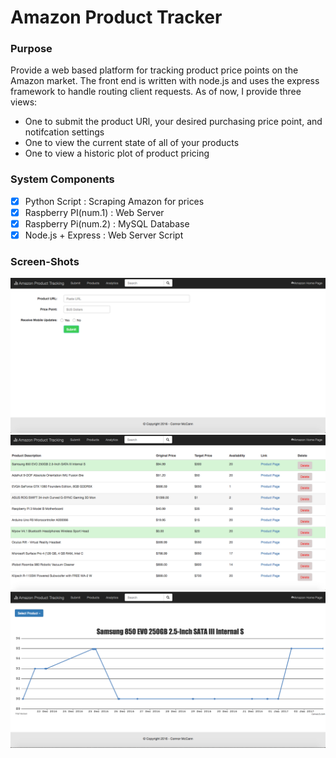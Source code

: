 # Amazon Product Tracker

### Purpose
Provide a web based platform for tracking product price points on the Amazon market. The front end is written with node.js and uses the express framework to handle routing client requests. As of now, I provide three views: 
- One to submit the product URl, your desired purchasing price point, and notifcation settings
- One to view the current state of all of your products
- One to view a historic plot of product pricing

### System Components
- [x] Python Script         : Scraping Amazon for prices 
- [x] Raspberry PI(num.1)   : Web Server
- [x] Raspberry Pi(num.2)   : MySQL Database
- [x] Node.js + Express     : Web Server Script

### Screen-Shots
![Alt text](./website/screen_shots/APT_Submit.png?raw=true "Submit Page")
![Alt text](./website/screen_shots/APT_Products.png?raw=true "Submit Page")
![Alt text](./website/screen_shots/APT_Analysis.png?raw=true "Submit Page")
